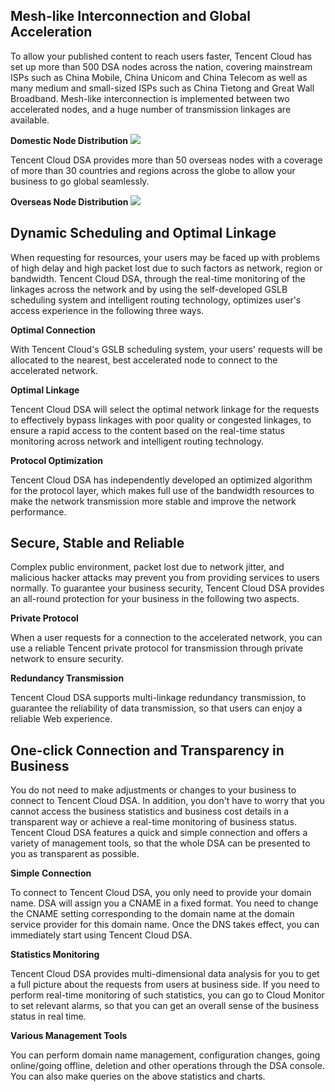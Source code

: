## Mesh-like Interconnection and Global Acceleration

To allow your published content to reach users faster, Tencent Cloud has set up more than 500 DSA nodes across the nation, covering mainstream ISPs such as China Mobile, China Unicom and China Telecom as well as many medium and small-sized ISPs such as China Tietong and Great Wall Broadband. Mesh-like interconnection is implemented between two accelerated nodes, and a huge number of transmission linkages are available.

**Domestic Node Distribution**
![](https://mc.qcloudimg.com/static/img/19f5708498e59acef7d60a755dee686e/image.png)

Tencent Cloud DSA provides more than 50 overseas nodes with a coverage of more than 30 countries and regions across the globe to allow your business to go global seamlessly.

**Overseas Node Distribution**
![](https://mc.qcloudimg.com/static/img/7576cb999f587790b39430600bfc2949/image.png)



## Dynamic Scheduling and Optimal Linkage

When requesting for resources, your users may be faced up with problems of high delay and high packet lost due to such factors as network, region or bandwidth. Tencent Cloud DSA, through the real-time monitoring of the linkages across the network and by using the self-developed GSLB scheduling system and intelligent routing technology, optimizes user's access experience in the following three ways.

**Optimal Connection**

With Tencent Cloud's GSLB scheduling system, your users' requests will be allocated to the nearest, best accelerated node to connect to the accelerated network.

**Optimal Linkage**

Tencent Cloud DSA will select the optimal network linkage for the requests to effectively bypass linkages with poor quality or congested linkages, to ensure a rapid access to the content based on the real-time status monitoring across network and intelligent routing technology.

**Protocol Optimization**

Tencent Cloud DSA has independently developed an optimized algorithm for the protocol layer, which makes full use of the bandwidth resources to make the network transmission more stable and improve the network performance.



## Secure, Stable and Reliable

Complex public environment, packet lost due to network jitter, and malicious hacker attacks may prevent you from providing services to users normally. To guarantee your business security, Tencent Cloud DSA provides an all-round protection for your business in the following two aspects.

**Private Protocol**

When a user requests for a connection to the accelerated network, you can use a reliable Tencent private protocol for transmission through private network to ensure security.

**Redundancy Transmission**

Tencent Cloud DSA supports multi-linkage redundancy transmission, to guarantee the reliability of data transmission, so that users can enjoy a reliable Web experience.



## One-click Connection and Transparency in Business

You do not need to make adjustments or changes to your business to connect to Tencent Cloud DSA. In addition, you don't have to worry that you cannot access the business statistics and business cost details in a transparent way or achieve a real-time monitoring of business status. Tencent Cloud DSA features a quick and simple connection and offers a variety of management tools, so that the whole DSA can be presented to you as transparent as possible.

**Simple Connection**

To connect to Tencent Cloud DSA, you only need to provide your domain name. DSA will assign you a CNAME in a fixed format. You need to change the CNAME setting corresponding to the domain name at the domain service provider for this domain name. Once the DNS takes effect, you can immediately start using Tencent Cloud DSA.

**Statistics Monitoring**

Tencent Cloud DSA provides multi-dimensional data analysis for you to get a full picture about the requests from users at business side. If you need to perform real-time monitoring of such statistics, you can go to Cloud Monitor to set relevant alarms, so that you can get an overall sense of the business status in real time.

**Various Management Tools**

You can perform domain name management, configuration changes, going online/going offline, deletion and other operations through the DSA console. You can also make queries on the above statistics and charts.
